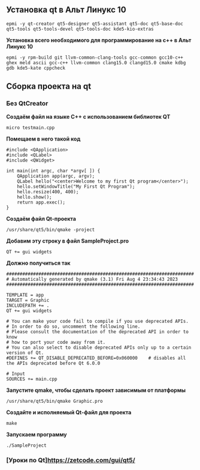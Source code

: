 ## Установка qt в Альт Линукс 10

```
epmi -y qt-creator qt5-designer qt5-assistant qt5-doc qt5-base-doc qt5-tools qt5-tools-devel qt5-tools-doc kde5-kio-extras
```

**Установка всего необходимого для программирование на c++ в Альт Линукс 10**
```
epmi -y rpm-build git llvm-common-clang-tools gcc-common gcc10-c++ ghex meld ascii gcc-c++ llvm-common clang15.0 clangd15.0 cmake kdbg gdb kde5-kate cppcheck

```

## Сборка проекта на qt

### Без QtCreator

**Создаём файл на языке C++ с использованием библиотек QT**
```
micro testmain.cpp
```

**Помещаем в него такой код**
```
#include <QApplication>
#include <QLabel>
#include <QWidget>

int main(int argc, char *argv[ ]) {
    QApplication app(argc, argv);
    QLabel hello("<center>Welcome to my first Qt program</center>");
    hello.setWindowTitle("My First Qt Program");
    hello.resize(400, 400);
    hello.show();
    return app.exec();
}
```

**Создаём файл Qt-проекта**
```
/usr/share/qt5/bin/qmake -project
```

**Добавим эту строку в файл SampleProject.pro**
```
QT += gui widgets
```

**Должно получиться так**
```
######################################################################
# Automatically generated by qmake (3.1) Fri Aug 4 23:34:43 2023
######################################################################

TEMPLATE = app
TARGET = Graphic
INCLUDEPATH += .
QT += gui widgets

# You can make your code fail to compile if you use deprecated APIs.
# In order to do so, uncomment the following line.
# Please consult the documentation of the deprecated API in order to know
# how to port your code away from it.
# You can also select to disable deprecated APIs only up to a certain version of Qt.
#DEFINES += QT_DISABLE_DEPRECATED_BEFORE=0x060000    # disables all the APIs deprecated before Qt 6.0.0

# Input
SOURCES += main.cpp
```

**Запустите qmake, чтобы сделать проект зависимым от платформы**
```
/usr/share/qt5/bin/qmake Graphic.pro
```

**Создайте и исполняемый Qt-файл для проекта**
```
make
```

**Запускаем программу**
```
./SampleProject
```

### [Уроки по Qt]<https://zetcode.com/gui/qt5/>
